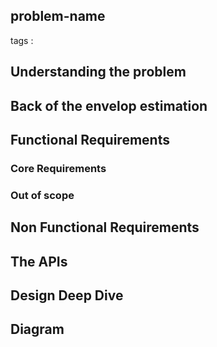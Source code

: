 ## problem-name
<p>tags : 

## Understanding the problem

## Back of the envelop estimation

## Functional Requirements
### Core Requirements

### Out of scope

## Non Functional Requirements


## The APIs


## Design Deep Dive


## Diagram
